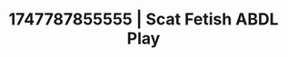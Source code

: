---
categories:
- Erotic oil massage
- VR porn
- Erotic dreamscape
- Wet skin
- Soft domination
image: /assets/images/1747787855555.jpg
layout: post
seo:
  description: Featured content with premium Scat Fetish, ABDL Play. HD images available.
  keywords: Scat Fetish, ABDL Play
  og_image: /assets/images/1747787855555.jpg
  schema_type: VisualArtwork
tags:
- '#1747787855555'
- Scat Fetish
- ABDL Play
title: 1747787855555 | Scat Fetish ABDL Play
---